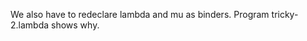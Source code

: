 <!-- Copyright (c) 2012-2019 K Team. All Rights Reserved. -->

We also have to redeclare lambda and mu as binders.  Program
tricky-2.lambda shows why.
